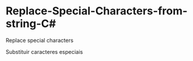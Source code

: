 # Replace-Special-Characters-from-string-C#

Replace special characters

Substituir caracteres especiais 
